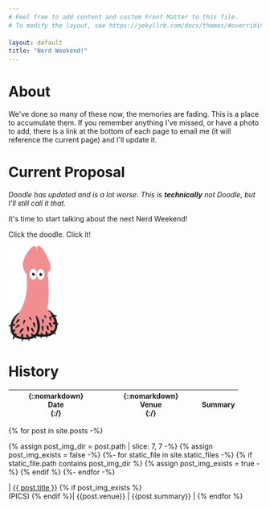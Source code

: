 ```yaml
---
# Feel free to add content and custom Front Matter to this file.
# To modify the layout, see https://jekyllrb.com/docs/themes/#overriding-theme-defaults

layout: default
title: "Nerd Weekend!"
---
```


# About

We've done so many of these now, the memories are fading. This is a place to accumulate them.  If you remember anything I've missed, or have a photo to add, there is a link at the bottom of each page to email me (it will reference the current page) and I'll update it.
# Current Proposal

_Doodle has updated and is a lot worse.  This is **technically** not Doodle, but I'll still call it that._

It's time to start talking about the next Nerd Weekend!

Click the doodle.  Click it!

<a href="https://xoyondo.com/dp/FXW7VLzdnc7rIU4" target="_blank">
  <img src="/pics/doodle.png" width="100"/>
</a>

# History

<!--
  Creating markdown table inside Jekyll loop:
  https://stackoverflow.com/a/35643035/5329728

  Embedding list inside table:
  https://stackoverflow.com/a/57904161/5329728

  Set table column width:
  https://stackoverflow.com/a/57420043/5329728
-->

| {::nomarkdown}<div style="width:175px">Date</div>{:/} | {::nomarkdown}<div style="width:175px">Venue</div>{:/}  | Summary |
|---|---|---|
{% for post in site.posts -%}

{% assign post_img_dir = post.path | slice: 7, 7 -%}
{% assign post_img_exists = false -%}
{%- for static_file in site.static_files -%}
{% if static_file.path contains post_img_dir %}
{% assign post_img_exists = true -%}
{% endif %}
{%- endfor -%}

| [{{ post.title }}]({{post.url}}) {% if post_img_exists %}<br>(PICS) {% endif %}| {{post.venue}} | {{post.summary}} |
{% endfor %}

<!-- 
<ul>
  {% for post in site.posts %}
    <li>
      <a href="{{ post.url }}">{{ post.title }}</a><br>
      <em>{{post.venue}}</em><br>
      {{post.summary}}
    </li>
  {% endfor %}
</ul>
-->